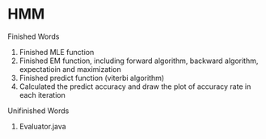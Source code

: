# HMM

Finished Words
1. Finished MLE function
2. Finished EM function, including forward algorithm, backward algorithm, expectatioin and maximization
3. Finished predict function (viterbi algorithm)
4. Calculated the predict accuracy and draw the plot of accuracy rate in each iteration

Unifinished Words
1. Evaluator.java
